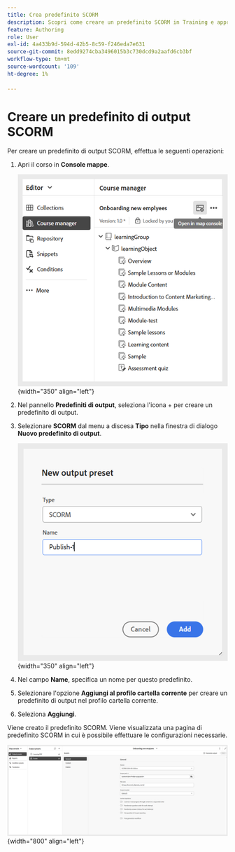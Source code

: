 ```yaml
---
title: Crea predefinito SCORM
description: Scopri come creare un predefinito SCORM in Training e apprendimento del prodotto.
feature: Authoring
role: User
exl-id: 4a433b9d-594d-42b5-8c59-f246eda7e631
source-git-commit: 8edd9274cba3496015b3c730dcd9a2aafd6cb3bf
workflow-type: tm+mt
source-wordcount: '109'
ht-degree: 1%

---
```


# Creare un predefinito di output SCORM

Per creare un predefinito di output SCORM, effettua le seguenti operazioni:

1. Apri il corso in **Console mappe**.

   ![](assets/open-in-map-console.png){width="350" align="left"}

1. Nel pannello **Predefiniti di output**, seleziona l&#39;icona + per creare un predefinito di output.
1. Selezionare **SCORM** dal menu a discesa **Tipo** nella finestra di dialogo **Nuovo predefinito di output**.

   ![](assets/scorm-preset.png){width="350" align="left"}

1. Nel campo **Name**, specifica un nome per questo predefinito.
1. Selezionare l&#39;opzione **Aggiungi al profilo cartella corrente** per creare un predefinito di output nel profilo cartella corrente.
1. Seleziona **Aggiungi**.

Viene creato il predefinito SCORM. Viene visualizzata una pagina di predefinito SCORM in cui è possibile effettuare le configurazioni necessarie.

![](assets/scorm-output-preset.png){width="800" align="left"}